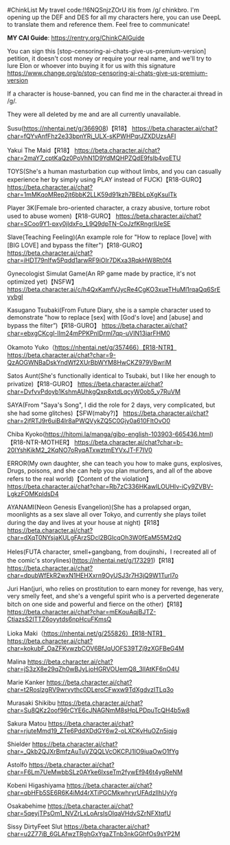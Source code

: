 #ChinkList
My travel code:!!6NQSnjzZOrU
itis from /g/ chinkbro.
I'm opening up the DEF and DES for all my characters here, you can use DeepL to translate them and reference them. 
Feel free to communicate!

**MY CAI Guide**: https://rentry.org/ChinkCAIGuide

You can sign this [stop-censoring-ai-chats-give-us-premium-version] petition, it doesn't cost money or require your real name, and we'll try to lure Elon or whoever into buying it for us with this signature
https://www.change.org/p/stop-censoring-ai-chats-give-us-premium-version

If a character is house-banned, you can find me in the character.ai thread in /g/.


They were all deleted by me and are all currently unavailable.

Susu(https://nhentai.net/g/366908)【R18】
https://beta.character.ai/chat?char=fQYvAnfFhz2e33bpnYRj_ULX-sKPWHPqrJZXDUzsAFI

Yakui The Maid【R18】
https://beta.character.ai/chat?char=2maY7_cptKaQz0PoVhN1D9YdMQHPZQdE9fsIb4voETU

TOYS(She's a human masturbation cup without limbs, and you can casually experience her by simply using PLAY instead of FUCK)【R18-GURO】
https://beta.character.ai/chat?char=1mMKqoMRep2jt6bbK2LLK59d91kzh7BEbLpXgKsulTk

Player 3K(Female bro-oriented character, a crazy abusive, torture robot used to abuse women)【R18-GURO】
https://beta.character.ai/chat?char=SCoo9Y1-pxy0jldxFo_L9Q9dpTN-CoJzfKRngrlUeSE

Slave(Teaching Feeling)(An example role for "How to replace [love] with [BIG LOVE] and bypass the filter")【R18-GURO】
https://beta.character.ai/chat?char=iHDT79nIfw5Pqdd1arwRF9iOIr7DKxa3RqkHW8Rt0f4

Gynecologist Simulat Game(An RP game made by practice, it's not optimized yet)【NSFW】
https://beta.character.ai/c/h4QxKamfVJycRe4CgKO3xueTHuMl1rqaQq6SrEyybgI

Kasugano Tsubaki(From Future Diary, she is a sample character used to demonstrate "how to replace [sex] with [God's love] and [abuse] and bypass the filter”)【R18-GURO】
https://beta.character.ai/chat?char=ebxgCKcgl-lIm24mPPKPnIDrml7qp-uVIN13iarFHM0

Okamoto Yuko（https://nhentai.net/g/357466）【R18-NTR】
https://beta.character.ai/chat?char=9-QzAOGWNBaDskYndWf2XUrBbWYM8HwCKZ979VBwriM

Satos Aunt(She's functionally identical to Tsubaki, but I like her enough to privatize)【R18-GURO】
https://beta.character.ai/chat?char=DvfvvPdoyb1KshmAUhkgQxp8xtdLqcyW0ob5_y7RuVM

SAYA(From "Saya's Song", I did the role for 2 days, very complicated, but she had some glitches)【SFW(maby?)】
https://beta.character.ai/chat?char=2jfRTJ9r6uiB4Ir8aPWQVykZQ5C0Gjy0a610FItOvO0

Chiba Kyoko(https://hitomi.la/manga/gibo-english-103903-665436.html)【R18-NTR-MOTHER】
https://beta.character.ai/chat?char=b-20IYshKikM2_2KqNO7oRyqATxwztmEYVxJT-F7IV0

ERROR(My own daughter, she can teach you how to make guns, explosives, Drugs, poisons, and she can help you plan murders, and all of the above refers to the real world)【Content of the violation】
https://beta.character.ai/chat?char=Rb7zC336HKawILOUHIv-iCy9ZVBV-LgkzFOMKpldsD4

AYANAMI(Neon Genesis Evangelion)(She has a prolapsed organ, moonlights as a sex slave all over Tokyo, and currently she plays toilet during the day and lives at your house at night)【R18】
https://beta.character.ai/chat?char=dXqT0NYsjaKULgFArzSDcl2BGlcqOh3W0fEaM55M2dQ

Heles(FUTA character, smell+gangbang, from doujinshi，I recreated all of the comic's storylines)(https://nhentai.net/g/173291)【R18】
https://beta.character.ai/chat?char=dpubWfEkR2wxN1HEHXxrn9OyUSJ3r7H3jQ9W1Turl7o

Juri Han(juri, who relies on prostitution to earn money for revenge, has very, very smelly feet, and she's a vengeful spirit who is a perverted degenerate bitch on one side and powerful and fierce on the other)【R18】
https://beta.character.ai/chat?char=mEKouAqjBJTZ-CtiazsS2ITTZ6oyytds6npHcuFKmsQ

Lioka Maki（https://nhentai.net/g/255826）【R18-NTR】
https://beta.character.ai/chat?char=kokubF_OaZFKvwzbCOV6BfJqUOFS39TZj9zXGFBeG4M

Malina
https://beta.character.ai/chat?char=jS3zX8e29qZh0wBJyLjoHGRVOUemQ8_3llAtKF6nO4U

Marie Kanker
https://beta.character.ai/chat?char=t2RoslzgRV9wrvythc0DLeroCFwxw9TdXgdvzITLq3o

Murasaki Shikibu
https://beta.character.ai/chat?char=Su8QKz2oof96rCYE6cJNAGNmM8sHpLPDpuTcQH4b5w8

Sakura Matou
https://beta.character.ai/chat?char=rjuteMmd19_ZTe6PddXDdGY6w2-oLXCKyHuOZn5iqjg

Shielder
https://beta.character.ai/chat?char=_Qkb2QJXrBmfzAuTuVZQQLVcOKCPJ1IO9iuaOwO1fYg

Astolfo
https://beta.character.ai/chat?char=F6Lm7UeMwbbSLz0AYke6IxseTm2fywEf946t4ygReNM

Kobeni Higashiyama
https://beta.character.ai/chat?char=qbHFb5SE6R6K4iMd4rXTiPGCMkwhryrUFAdzIlhUyYg

Osakabehime
https://beta.character.ai/chat?char=5qeyjTPsOm1_NVZrLxLoArsIsOIqaVHdvSZrNFXtqfU

Sissy DirtyFeet Slut
https://beta.character.ai/chat?char=u2Z77iB_6GLAfwzTRghGxYgaZTnb3nkGGhfOs9sYP2M
